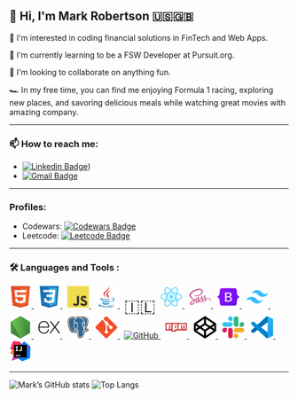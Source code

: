 
## 👋 Hi, I'm Mark Robertson 🇺🇸🇬🇧

👀 I'm interested in coding financial solutions in FinTech and Web Apps.

🌱 I'm currently learning to be a FSW Developer at Pursuit.org.

💞️ I'm looking to collaborate on anything fun.

🏎️ In my free time, you can find me enjoying Formula 1 racing, exploring new places, and savoring delicious meals while watching great movies with amazing company.

---
### 📫 How to reach me:

- [![Linkedin Badge](https://img.shields.io/badge/-LinkedIn-blue?style=flat&logo=Linkedin&logoColor=white)](https://www.linkedin.com/in/mark-robertson-ny-uk/))
- [![Gmail Badge](https://img.shields.io/badge/-Gmail-red?style=flat&logo=Gmail&logoColor=white)](mailto:MarkRobertson67@gmail.com)


<!-- - Email: [markrobertson67@gmail.com](mailto:markrobertson67@gmail.com)
- LinkedIn: [www.linkedin.com/in/mark-robertson-NY-UK](https://www.linkedin.com/in/mark-robertson-NY-UK) -->

---
### Profiles:

- Codewars: [![Codewars Badge](https://www.codewars.com/users/Goldsuccess167/badges/small)](https://www.codewars.com/users/Goldsuccess167)
- Leetcode: <a href="https://leetcode.com/Goldsuccess167/"><img src="https://assets.leetcode.com/static_assets/public/webpack_bundles/images/logo-dark.e99485d9b.svg" width="100" alt="Leetcode Badge"></a>


<!-- - Codewars: [![Codewars Badge](https://www.codewars.com/users/Goldsuccess167/badges/large)](https://www.codewars.com/users/Goldsuccess167)
- Leetcode: [![Leetcode Badge](https://assets.leetcode.com/static_assets/public/webpack_bundles/images/logo-dark.e99485d9b.svg)](https://leetcode.com/Goldsuccess167/) -->

---
### :hammer_and_wrench: Languages and Tools :

<div align="left">

  <!-- 1. Core languages & locale -->
  <a href="https://developer.mozilla.org/docs/Web/HTML" target="_blank" rel="noopener noreferrer">
    <img src="https://raw.githubusercontent.com/devicons/devicon/master/icons/html5/html5-original.svg"
         alt="HTML5" title="HTML5" width="40" height="40"/>
  </a>&nbsp;
  <a href="https://developer.mozilla.org/docs/Web/CSS" target="_blank" rel="noopener noreferrer">
    <img src="https://raw.githubusercontent.com/devicons/devicon/master/icons/css3/css3-original.svg"
         alt="CSS3" title="CSS3" width="40" height="40"/>
  </a>&nbsp;
  <a href="https://www.javascript.com/" target="_blank" rel="noopener noreferrer">
    <img src="https://raw.githubusercontent.com/devicons/devicon/master/icons/javascript/javascript-original.svg"
         alt="JavaScript" title="JavaScript" width="40" height="40"/>
  </a>&nbsp;
  <a href="https://www.java.com/" target="_blank" rel="noopener noreferrer">
    <img src="https://raw.githubusercontent.com/devicons/devicon/master/icons/java/java-original.svg"
         alt="Java" title="Java" width="40" height="40"/>
  </a>&nbsp;
  <span title="Hebrew" style="font-size:32px;vertical-align:middle;">🇮🇱</span>&nbsp;

  <!-- 2. Front-end frameworks & CSS tools -->
  <a href="https://reactjs.org/" target="_blank" rel="noopener noreferrer">
    <img src="https://raw.githubusercontent.com/devicons/devicon/master/icons/react/react-original.svg"
         alt="React" title="React" width="40" height="40"/>
  </a>&nbsp;
  <a href="https://sass-lang.com/" target="_blank" rel="noopener noreferrer">
    <img src="https://raw.githubusercontent.com/devicons/devicon/master/icons/sass/sass-original.svg"
         alt="Sass" title="Sass" width="40" height="40"/>
  </a>&nbsp;
  <a href="https://getbootstrap.com/" target="_blank" rel="noopener noreferrer">
    <img src="https://raw.githubusercontent.com/devicons/devicon/master/icons/bootstrap/bootstrap-original.svg"
         alt="Bootstrap" title="Bootstrap" width="40" height="40"/>
  </a>&nbsp;
  <a href="https://tailwindcss.com/" target="_blank" rel="noopener noreferrer">
    <img src="https://raw.githubusercontent.com/devicons/devicon/master/icons/tailwindcss/tailwindcss-original.svg"
         alt="Tailwind CSS" title="Tailwind CSS" width="40" height="40"/>
  </a>&nbsp;

  <!-- 3. Back-end runtime & framework -->
  <a href="https://nodejs.org/" target="_blank" rel="noopener noreferrer">
    <img src="https://raw.githubusercontent.com/devicons/devicon/master/icons/nodejs/nodejs-original.svg"
         alt="Node.js" title="Node.js" width="40" height="40"/>
  </a>&nbsp;
  <a href="https://expressjs.com/" target="_blank" rel="noopener noreferrer">
    <img src="https://raw.githubusercontent.com/devicons/devicon/master/icons/express/express-original.svg"
         alt="Express.js" title="Express.js" width="40" height="40"/>
  </a>&nbsp;

  <!-- 4. Database -->
  <a href="https://www.postgresql.org/" target="_blank" rel="noopener noreferrer">
    <img src="https://raw.githubusercontent.com/devicons/devicon/master/icons/postgresql/postgresql-original.svg"
         alt="PostgreSQL" title="PostgreSQL" width="40" height="40"/>
  </a>&nbsp;

  <!-- 5. Version control & package managers -->
  <a href="https://git-scm.com/" target="_blank" rel="noopener noreferrer">
    <img src="https://raw.githubusercontent.com/devicons/devicon/master/icons/git/git-original.svg"
         alt="Git" title="Git" width="40" height="40"/>
  </a>&nbsp;
  <a href="https://github.com/" target="_blank" rel="noopener noreferrer">
    <img src="https://github.githubassets.com/images/modules/logos_page/GitHub-Mark-Light.png"
         alt="GitHub" title="GitHub" width="40" height="40"/>
  </a>&nbsp;
  <a href="https://www.npmjs.com/" target="_blank" rel="noopener noreferrer">
    <img src="https://raw.githubusercontent.com/devicons/devicon/master/icons/npm/npm-original-wordmark.svg"
         alt="npm" title="npm" width="40" height="40"/>
  </a>&nbsp;

  <!-- 6. Community & editors -->
  <a href="https://codepen.io/" target="_blank" rel="noopener noreferrer">
    <img src="https://raw.githubusercontent.com/devicons/devicon/master/icons/codepen/codepen-original.svg"
         alt="CodePen" title="CodePen" width="40" height="40"/>
  </a>&nbsp;
  <a href="https://slack.com/" target="_blank" rel="noopener noreferrer">
    <img src="https://raw.githubusercontent.com/devicons/devicon/master/icons/slack/slack-original.svg"
         alt="Slack" title="Slack" width="40" height="40"/>
  </a>&nbsp;
  <a href="https://code.visualstudio.com/" target="_blank" rel="noopener noreferrer">
    <img src="https://raw.githubusercontent.com/devicons/devicon/master/icons/vscode/vscode-original.svg"
         alt="VSCode" title="VSCode" width="40" height="40"/>
  </a>&nbsp;
  <a href="https://www.jetbrains.com/idea/" target="_blank" rel="noopener noreferrer">
    <img src="https://raw.githubusercontent.com/devicons/devicon/master/icons/intellij/intellij-original.svg"
         alt="IntelliJ IDEA" title="IntelliJ IDEA" width="40" height="40"/>
  </a>

</div>



---

![Mark’s GitHub stats](https://github-readme-stats.vercel.app/api?username=MarkRobertson67&show_icons=true&theme=blue-green)
![Top Langs](https://github-readme-stats.vercel.app/api/top-langs/?username=MarkRobertson67&layout=donut&show_icons=true&theme=blue-green)
</p>




